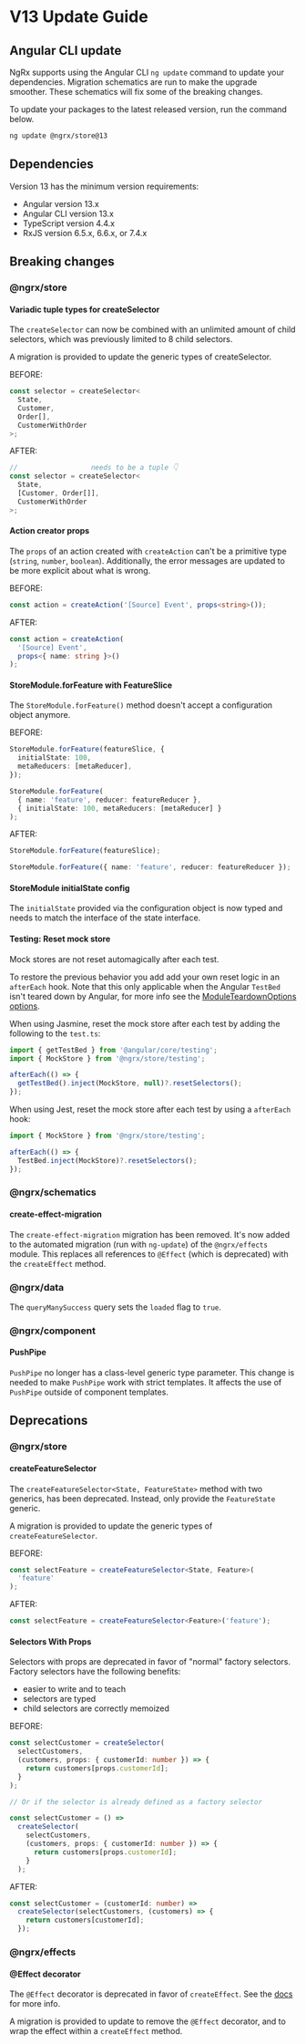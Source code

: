 # V13 Update Guide

## Angular CLI update

NgRx supports using the Angular CLI `ng update` command to update your dependencies. Migration schematics are run to make the upgrade smoother. These schematics will fix some of the breaking changes.

To update your packages to the latest released version, run the command below.

```sh
ng update @ngrx/store@13
```

## Dependencies

Version 13 has the minimum version requirements:

- Angular version 13.x
- Angular CLI version 13.x
- TypeScript version 4.4.x
- RxJS version 6.5.x, 6.6.x, or 7.4.x

## Breaking changes

### @ngrx/store

#### Variadic tuple types for createSelector

The `createSelector` can now be combined with an unlimited amount of child selectors, which was previously limited to 8 child selectors.

<ngrx-docs-alert type="help">

A migration is provided to update the generic types of createSelector.

</ngrx-docs-alert>

BEFORE:

```ts
const selector = createSelector<
  State,
  Customer,
  Order[],
  CustomerWithOrder
>;
```

AFTER:

```ts
//                  needs to be a tuple 👇
const selector = createSelector<
  State,
  [Customer, Order[]],
  CustomerWithOrder
>;
```

#### Action creator props

The `props` of an action created with `createAction` can't be a primitive type (`string`, `number`, `boolean`).
Additionally, the error messages are updated to be more explicit about what is wrong.

BEFORE:

```ts
const action = createAction('[Source] Event', props<string>());
```

AFTER:

```ts
const action = createAction(
  '[Source] Event',
  props<{ name: string }>()
);
```

#### StoreModule.forFeature with FeatureSlice

The `StoreModule.forFeature()` method doesn't accept a configuration object anymore.

BEFORE:

```ts
StoreModule.forFeature(featureSlice, {
  initialState: 100,
  metaReducers: [metaReducer],
});

StoreModule.forFeature(
  { name: 'feature', reducer: featureReducer },
  { initialState: 100, metaReducers: [metaReducer] }
);
```

AFTER:

```ts
StoreModule.forFeature(featureSlice);

StoreModule.forFeature({ name: 'feature', reducer: featureReducer });
```

#### StoreModule initialState config

The `initialState` provided via the configuration object is now typed and needs to match the interface of the state interface.

#### Testing: Reset mock store

Mock stores are not reset automagically after each test.

To restore the previous behavior you add add your own reset logic in an `afterEach` hook.
Note that this only applicable when the Angular `TestBed` isn't teared down by Angular, for more info see the [ModuleTeardownOptions options](https://angular.dev/api/core/testing/ModuleTeardownOptions).

When using Jasmine, reset the mock store after each test by adding the following to the `test.ts`:

```ts
import { getTestBed } from '@angular/core/testing';
import { MockStore } from '@ngrx/store/testing';

afterEach(() => {
  getTestBed().inject(MockStore, null)?.resetSelectors();
});
```

When using Jest, reset the mock store after each test by using a `afterEach` hook:

```ts
import { MockStore } from '@ngrx/store/testing';

afterEach(() => {
  TestBed.inject(MockStore)?.resetSelectors();
});
```

### @ngrx/schematics

#### create-effect-migration

The `create-effect-migration` migration has been removed.
It's now added to the automated migration (run with `ng-update`) of the `@ngrx/effects` module.
This replaces all references to `@Effect` (which is deprecated) with the `createEffect` method.

### @ngrx/data

The `queryManySuccess` query sets the `loaded` flag to `true`.

### @ngrx/component

#### PushPipe

`PushPipe` no longer has a class-level generic type parameter.
This change is needed to make `PushPipe` work with strict templates.
It affects the use of `PushPipe` outside of component templates.

## Deprecations

### @ngrx/store

#### createFeatureSelector

The `createFeatureSelector<State, FeatureState>` method with two generics, has been deprecated.
Instead, only provide the `FeatureState` generic.

<ngrx-docs-alert type="help">

A migration is provided to update the generic types of `createFeatureSelector`.

</ngrx-docs-alert>

BEFORE:

```ts
const selectFeature = createFeatureSelector<State, Feature>(
  'feature'
);
```

AFTER:

```ts
const selectFeature = createFeatureSelector<Feature>('feature');
```

#### Selectors With Props

Selectors with props are deprecated in favor of "normal" factory selectors.
Factory selectors have the following benefits:

- easier to write and to teach
- selectors are typed
- child selectors are correctly memoized

BEFORE:

```ts
const selectCustomer = createSelector(
  selectCustomers,
  (customers, props: { customerId: number }) => {
    return customers[props.customerId];
  }
);

// Or if the selector is already defined as a factory selector

const selectCustomer = () =>
  createSelector(
    selectCustomers,
    (customers, props: { customerId: number }) => {
      return customers[props.customerId];
    }
  );
```

AFTER:

```ts
const selectCustomer = (customerId: number) =>
  createSelector(selectCustomers, (customers) => {
    return customers[customerId];
  });
```

### @ngrx/effects

#### @Effect decorator

The `@Effect` decorator is deprecated in favor of `createEffect`.
See the [docs](/guide/effects#writing-effects) for more info.

<ngrx-docs-alert type="help">

A migration is provided to update to remove the `@Effect` decorator, and to wrap the effect within a `createEffect` method.

</ngrx-docs-alert>
